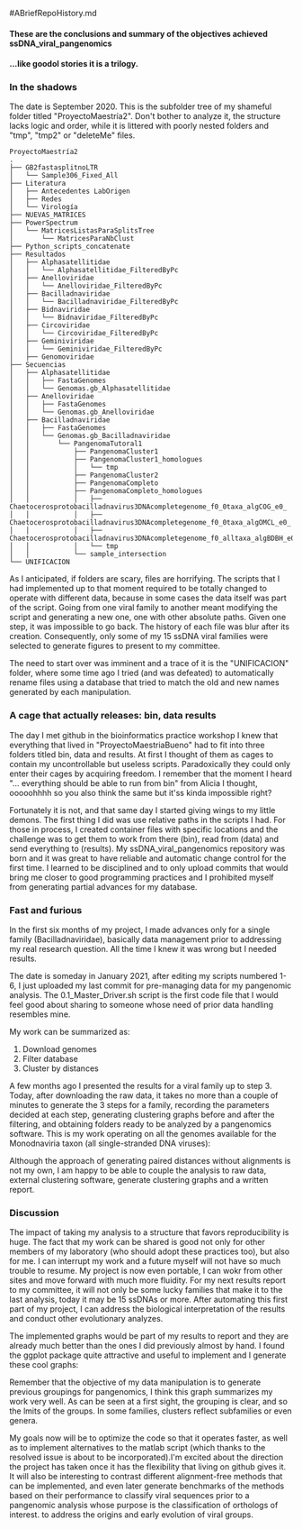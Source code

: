 #ABriefRepoHistory.md

#### These are the conclusions and summary of the objectives achieved ssDNA_viral_pangenomics
#### ...like goodol stories it is a trilogy.

### In the shadows

The date is September 2020. This is the subfolder tree of my shameful folder titled "ProyectoMaestría2". Don't bother to analyze it, the structure lacks logic and order, while it is littered with poorly nested folders and "tmp", "tmp2" or "deleteMe" files.

```
ProyectoMaestría2
.
├── GB2fastasplitnoLTR
│   └── Sample306_Fixed_All
├── Literatura
│   ├── Antecedentes LabOrigen
│   ├── Redes
│   └── Virología
├── NUEVAS_MATRICES
├── PowerSpectrum
│   └── MatricesListasParaSplitsTree
│       └── MatricesParaNbClust
├── Python_scripts_concatenate
├── Resultados
│   ├── Alphasatellitidae
│   │   └── Alphasatellitidae_FilteredByPc
│   ├── Anelloviridae
│   │   └── Anelloviridae_FilteredByPc
│   ├── Bacilladnaviridae
│   │   └── Bacilladnaviridae_FilteredByPc
│   ├── Bidnaviridae
│   │   └── Bidnaviridae_FilteredByPc
│   ├── Circoviridae
│   │   └── Circoviridae_FilteredByPc
│   ├── Geminiviridae
│   │   └── Geminiviridae_FilteredByPc
│   ├── Genomoviridae
├── Secuencias
│   ├── Alphasatellitidae
│   │   ├── FastaGenomes
│   │   └── Genomas.gb_Alphasatellitidae
│   ├── Anelloviridae
│   │   ├── FastaGenomes
│   │   └── Genomas.gb_Anelloviridae
│   ├── Bacilladnaviridae
│   │   ├── FastaGenomes
│   │   └── Genomas.gb_Bacilladnaviridae
│   │       └── PangenomaTutoral1
│   │           ├── PangenomaCluster1
│   │           ├── PangenomaCluster1_homologues
│   │           │   └── tmp
│   │           ├── PangenomaCluster2
│   │           ├── PangenomaCompleto
│   │           ├── PangenomaCompleto_homologues
│   │           │   ├── Chaetocerosprotobacilladnavirus3DNAcompletegenome_f0_0taxa_algCOG_e0_
│   │           │   ├── Chaetocerosprotobacilladnavirus3DNAcompletegenome_f0_0taxa_algOMCL_e0_
│   │           │   ├── Chaetocerosprotobacilladnavirus3DNAcompletegenome_f0_alltaxa_algBDBH_e0_
│   │           │   └── tmp
│   │           └── sample_intersection
└── UNIFICACION
```
As I anticipated, if folders are scary, files are horrifying. The scripts that I had implemented up to that moment required to be totally changed to operate with different data, because in some cases the data itself was part of the script. Going from one viral family to another meant modifying the script and generating a new one, one with other absolute paths. Given one step, it was impossible to go back. The history of each file was blur after its creation. Consequently, only some of my 15 ssDNA viral families were selected to generate figures to present to my committee.

The need to start over was imminent and a trace of it is the "UNIFICACION" folder, where some time ago I tried (and was defeated) to automatically rename files using a database that tried to match the old and new names generated by each manipulation.

### A cage that actually releases: bin, data results

The day I met github in the bioinformatics practice workshop I knew that everything that lived in "ProyectoMaestriaBueno" had to fit into three folders titled bin, data and results. At first I thought of them as cages to contain my uncontrollable but useless scripts. Paradoxically they could only enter their cages by acquiring freedom. I remember that the moment I heard "... everything should be able to run from bin" from Alicia I thought, ooooohhhh so you also think the same but it'ss kinda impossible right?

Fortunately it is not, and that same day I started giving wings to my little demons. The first thing I did was use relative paths in the scripts I had. For those in process, I created container files with specific locations and the challenge was to get them to work from there (bin), read from (data) and send everything to (results). My ssDNA_viral_pangenomics repository was born and it was great to have reliable and automatic change control for the first time. I learned to be disciplined and to only upload commits that would bring me closer to good programming practices and I prohibited myself from generating partial advances for my database.

### Fast and furious

In the first six months of my project, I made advances only for a single family (Bacilladnaviridae), basically data management prior to addressing my real research question. All the time I knew it was wrong but I needed results.

The date is someday in January 2021, after editing my scripts numbered 1-6, I just uploaded my last commit for pre-managing data for my pangenomic analysis. The 0.1_Master_Driver.sh script is the first code file that I would feel good about sharing to someone whose need of prior data handling resembles mine.

My work can be summarized as:

1. Download genomes
2. Filter database
3. Cluster by distances

A few months ago I presented the results for a viral family up to step 3. Today, after downloading the raw data, it takes no more than a couple of minutes to generate the 3 steps for a family, recording the parameters decided at each step, generating clustering graphs before and after the filtering, and obtaining folders ready to be analyzed by a pangenomics software. This is my work operating on all the genomes available for the Monodnaviria taxon (all single-stranded DNA viruses):



Although the approach of generating paired distances without alignments is not my own, I am happy to be able to couple the analysis to raw data, external clustering software, generate clustering graphs and a written report.


### Discussion

The impact of taking my analysis to a structure that favors reproducibility is huge. The fact that my work can be shared is good not only for other members of my laboratory (who should adopt these practices too), but also for me. I can interrupt my work and a future myself will not have so much trouble to resume. My project is now even portable, I can wokr from other sites and move forward with much more fluidity. For my next results report to my committee, it will not only be some lucky families that make it to the last analysis, today it may be 15 ssDNAs or more. After automating this first part of my project, I can address the biological interpretation of the results and conduct other evolutionary analyzes.

The implemented graphs would be part of my results to report and they are already much better than the ones I did previously almost by hand. I found the ggplot package quite attractive and useful to implement and I generate these cool graphs:

Remember that the objective of my data manipulation is to generate previous groupings for pangenomics, I think this graph summarizes my work very well. As can be seen at a first sight, the grouping is clear, and so the lmits of the groups. In some families, clusters reflect subfamilies or even genera.

My goals now will be to optimize the code so that it operates faster, as well as to implement alternatives to the matlab script (which thanks to the resolved issue is about to be incorporated).I'm excited about the direction the project has taken once it has the flexibility that living on github gives it. It will also be interesting to contrast different alignment-free methods that can be implemented, and even later generate benchmarks of the methods based on their performance to classify viral sequences prior to a pangenomic analysis whose purpose is the classification of orthologs of interest. to address the origins and early evolution of viral groups.

